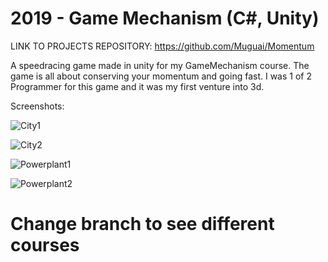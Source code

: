 # 2019 - Game Mechanism (C#, Unity)

LINK TO PROJECTS REPOSITORY: https://github.com/Muguai/Momentum

A speedracing game made in unity for my GameMechanism course. The game is all about conserving your momentum and going fast. 
I was 1 of 2 Programmer for this game and it was my first venture into 3d.

Screenshots:

![City1](https://user-images.githubusercontent.com/37656342/214922449-96656e70-044d-4ab3-98e0-ee6de69dc1b3.png)

![City2](https://user-images.githubusercontent.com/37656342/214922492-59bddfbf-34d5-4bca-a2e1-fa7e932b9d49.png)

![Powerplant1](https://user-images.githubusercontent.com/37656342/214922502-16f2512e-4b23-4e07-8640-0efee46ee835.png)

![Powerplant2](https://user-images.githubusercontent.com/37656342/214922511-50d2ca8e-7183-4dcc-a322-1712daf2d7a3.png)


# Change branch to see different courses
